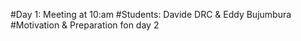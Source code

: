 #Day 1: Meeting at 10:am
#Students: Davide DRC & Eddy Bujumbura
#Motivation & Preparation fon day 2
